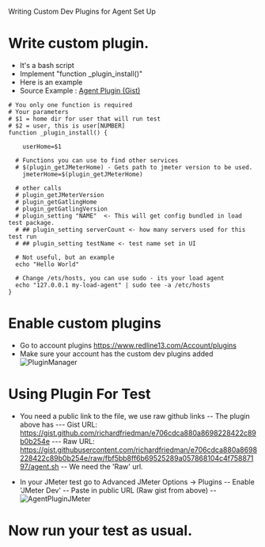 Writing Custom Dev Plugins for Agent Set Up

# Write custom plugin.
- It's a bash script
- Implement "function _plugin_install()"
- Here is an example
- Source Example : [Agent Plugin (Gist)](https://gist.github.com/richardfriedman/e706cdca880a8698228422c89b0b254e)

```
# You only one function is required
# Your parameters 
# $1 = home dir for user that will run test
# $2 = user, this is user[NUMBER] 
function _plugin_install() {

	userHome=$1
  
  # Functions you can use to find other services
  # $(plugin_getJMeterHome) - Gets path to jmeter version to be used.
	jmeterHome=$(plugin_getJMeterHome)

  # other calls
  # plugin_getJMeterVersion
  # plugin_getGatlingHome
  # plugin_getGatlingVersion
  # plugin_setting "NAME"  <- This will get config bundled in load test package.
  # ## plugin_setting serverCount <- how many servers used for this test run
  # ## plugin_setting testName <- test name set in UI

  # Not useful, but an example
  echo "Hello World"
  
  # Change /ets/hosts, you can use sudo - its your load agent
  echo "127.0.0.1 my-load-agent" | sudo tee -a /etc/hosts
}
```

# Enable custom plugins
- Go to account plugins https://www.redline13.com/Account/plugins
- Make sure your account has the custom dev plugins added
![PluginManager](https://d1u7j79bg1ays7.cloudfront.net/blog/wp-content/uploads/2020/11/PluginManager.png)

# Using Plugin For Test
- You need a public link to the file, we use raw github links
-- The plugin above has 
--- Gist URL: https://gist.github.com/richardfriedman/e706cdca880a8698228422c89b0b254e
--- Raw URL: https://gist.githubusercontent.com/richardfriedman/e706cdca880a8698228422c89b0b254e/raw/fbf5bb8ff6b69525289a057868104c4f75887197/agent.sh
-- We need the 'Raw' url.

- In your JMeter test go to Advanced JMeter Options -> Plugins
-- Enable 'JMeter Dev'
-- Paste in public URL (Raw gist from above)
-- ![AgentPluginJMeter](https://d1u7j79bg1ays7.cloudfront.net/blog/wp-content/uploads/2020/11/AgentPluginJMeter.png)

# Now run your test as usual.
